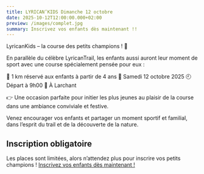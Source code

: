 ```yaml
---
title: LYRICAN’KIDS Dimanche 12 octobre
date: 2025-10-12T12:00:00.000+02:00
preview: /images/complet.jpg
summary: Inscrivez vos enfants dès maintenant !!
---
```


LyricanKids – la course des petits champions ! 🎉

En parallèle du célèbre LyricanTrail, les enfants aussi auront leur moment de sport avec une course spécialement pensée pour eux :

👟 1 km réservé aux enfants à partir de 4 ans
📅 Samedi 12 octobre 2025
🕘 Départ à 9h00
📍 À Larchant

👉 Une occasion parfaite pour initier les plus jeunes au plaisir de la course dans une ambiance conviviale et festive.

Venez encourager vos enfants et partager un moment sportif et familial, dans l’esprit du trail et de la découverte de la nature.

## Inscription obligatoire
Les places sont limitées, alors n’attendez plus pour inscrire vos petits champions !
[Inscrivez vos enfants dès maintenant !](https://larchant-animation.s2.yapla.com/fr/event-92716)